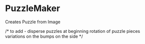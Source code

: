# PuzzleMaker
Creates Puzzle from Image

 /* to add -
 disperse puzzles at beginning
 rotation of puzzle pieces
 variations on the bumps on the side
 */
